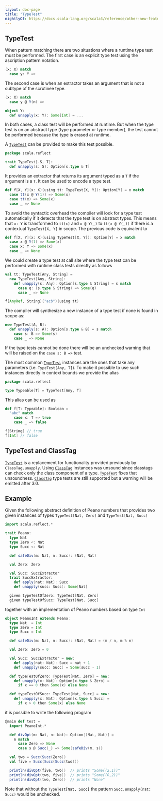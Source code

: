 ```yaml
---
layout: doc-page
title: "TypeTest"
nightlyOf: https://docs.scala-lang.org/scala3/reference/other-new-features/type-test.html
---
```


## TypeTest

When pattern matching there are two situations where a runtime type test must be performed.
The first case is an explicit type test using the ascription pattern notation.

```scala
(x: X) match
  case y: Y =>
```

The second case is when an extractor takes an argument that is not a subtype of the scrutinee type.

```scala
(x: X) match
  case y @ Y(n) =>

object Y:
  def unapply(x: Y): Some[Int] = ...
```

In both cases, a class test will be performed at runtime.
But when the type test is on an abstract type (type parameter or type member), the test cannot be performed because the type is erased at runtime.

A [`TypeTest`](https://scala-lang.org/api/3.x/scala/reflect/TypeTest.html) can be provided to make this test possible.

```scala
package scala.reflect

trait TypeTest[-S, T]:
  def unapply(s: S): Option[s.type & T]
```

It provides an extractor that returns its argument typed as a `T` if the argument is a `T`.
It can be used to encode a type test.

```scala
def f[X, Y](x: X)(using tt: TypeTest[X, Y]): Option[Y] = x match
  case tt(x @ Y(1)) => Some(x)
  case tt(x) => Some(x)
  case _ => None
```

To avoid the syntactic overhead the compiler will look for a type test automatically if it detects that the type test is on abstract types.
This means that `x: Y` is transformed to `tt(x)` and `x @ Y(_)` to `tt(x @ Y(_))` if there is a contextual `TypeTest[X, Y]` in scope.
The previous code is equivalent to

```scala
def f[X, Y](x: X)(using TypeTest[X, Y]): Option[Y] = x match
  case x @ Y(1) => Some(x)
  case x: Y => Some(x)
  case _ => None
```

We could create a type test at call site where the type test can be performed with runtime class tests directly as follows

```scala
val tt: TypeTest[Any, String] =
  new TypeTest[Any, String]:
    def unapply(s: Any): Option[s.type & String] = s match
      case q: (s.type & String) => Some(q)
      case _ => None

f[AnyRef, String]("acb")(using tt)
```

The compiler will synthesize a new instance of a type test if none is found in scope as:

```scala
new TypeTest[A, B]:
  def unapply(s: A): Option[s.type & B] = s match
    case s: B => Some(s)
    case _ => None
```

If the type tests cannot be done there will be an unchecked warning that will be raised on the `case s: B =>` test.

The most common [`TypeTest`](https://scala-lang.org/api/3.x/scala/reflect/TypeTest.html) instances are the ones that take any parameters (i.e. `TypeTest[Any, T]`).
To make it possible to use such instances directly in context bounds we provide the alias

```scala
package scala.reflect

type Typeable[T] = TypeTest[Any, T]
```

This alias can be used as

```scala
def f[T: Typeable]: Boolean =
  "abc" match
    case x: T => true
    case _ => false

f[String] // true
f[Int] // false
```

## TypeTest and ClassTag

[`TypeTest`](https://scala-lang.org/api/3.x/scala/reflect/TypeTest.html) is a replacement for functionality provided previously by `ClassTag.unapply`.
Using [`ClassTag`](https://scala-lang.org/api/3.x/scala/reflect/ClassTag.html) instances was unsound since classtags can check only the class component of a type.
[`TypeTest`](https://scala-lang.org/api/3.x/scala/reflect/TypeTest.html) fixes that unsoundness.
[`ClassTag`](https://scala-lang.org/api/3.x/scala/reflect/ClassTag.html) type tests are still supported but a warning will be emitted after 3.0.


## Example

Given the following abstract definition of Peano numbers that provides two given instances of types `TypeTest[Nat, Zero]` and `TypeTest[Nat, Succ]`

```scala
import scala.reflect.*

trait Peano:
  type Nat
  type Zero <: Nat
  type Succ <: Nat

  def safeDiv(m: Nat, n: Succ): (Nat, Nat)

  val Zero: Zero

  val Succ: SuccExtractor
  trait SuccExtractor:
    def apply(nat: Nat): Succ
    def unapply(succ: Succ): Some[Nat]

  given typeTestOfZero: TypeTest[Nat, Zero]
  given typeTestOfSucc: TypeTest[Nat, Succ]
```

together with an implementation of Peano numbers based on type `Int`

```scala
object PeanoInt extends Peano:
  type Nat  = Int
  type Zero = Int
  type Succ = Int

  def safeDiv(m: Nat, n: Succ): (Nat, Nat) = (m / n, m % n)

  val Zero: Zero = 0

  val Succ: SuccExtractor = new:
    def apply(nat: Nat): Succ = nat + 1
    def unapply(succ: Succ) = Some(succ - 1)

  def typeTestOfZero: TypeTest[Nat, Zero] = new:
    def unapply(x: Nat): Option[x.type & Zero] =
      if x == 0 then Some(x) else None

  def typeTestOfSucc: TypeTest[Nat, Succ] = new:
    def unapply(x: Nat): Option[x.type & Succ] =
      if x > 0 then Some(x) else None
```

it is possible to write the following program

```scala
@main def test =
  import PeanoInt.*

  def divOpt(m: Nat, n: Nat): Option[(Nat, Nat)] =
    n match
      case Zero => None
      case s @ Succ(_) => Some(safeDiv(m, s))

  val two = Succ(Succ(Zero))
  val five = Succ(Succ(Succ(two)))

  println(divOpt(five, two))  // prints "Some((2,1))"
  println(divOpt(two, five))  // prints "Some((0,2))"
  println(divOpt(two, Zero))  // prints "None"
```

Note that without the `TypeTest[Nat, Succ]` the pattern `Succ.unapply(nat: Succ)` would be unchecked.
